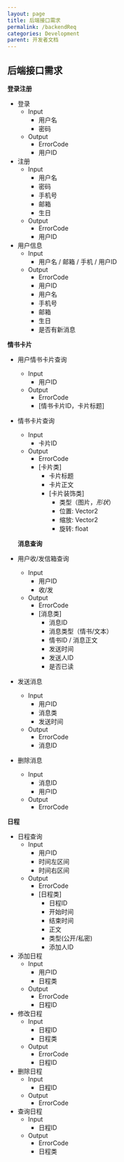 ```yaml
---
layout: page
title: 后端接口需求
permalink: /backendReq
categories: Development
parent: 开发者文档
---
```


## 后端接口需求

**登录注册**

- 登录
  - Input
    - 用户名
    - 密码
  - Output
    - ErrorCode
    - 用户ID
- 注册
  - Input
    - 用户名
    - 密码
    - 手机号
    - 邮箱
    - 生日
  - Output
    - ErrorCode
    - 用户ID
- 用户信息
  - Input
    - 用户名 / 邮箱 / 手机 / 用户ID
  - Output
    - ErrorCode
    - 用户ID
    - 用户名
    - 手机号
    - 邮箱
    - 生日
    - 是否有新消息

**情书卡片**

- 用户情书卡片查询
  - Input
    - 用户ID
  - Output
    - ErrorCode
    - [情书卡片ID，卡片标题]

- 情书卡片查询

  - Input
    - 卡片ID
  - Output
    - ErrorCode
    - [卡片类]
      - 卡片标题
      - 卡片正文
      - [卡片装饰类]
        - 类型（图片，*形状*）
        - 位置: Vector2
        - 缩放: Vector2
        - 旋转: float

  **消息查询**

- 用户收/发信箱查询

  - Input
    - 用户ID
    - 收/发
  - Output
    - ErrorCode
    - [消息类]
      - 消息ID
      - 消息类型（情书/文本）
      - 情书ID / 消息正文
      - 发送时间
      - 发送人ID
      - 是否已读

- 发送消息

  - Input
    - 用户ID
    - 消息类
    - 发送时间
  - Output
    - ErrorCode
    - 消息ID

- 删除消息

  - Input
    - 消息ID
    - 用户ID
  - Output
    - ErrorCode

**日程**

- 日程查询
  - Input
    - 用户ID
    - 时间左区间
    - 时间右区间
  - Output
    - ErrorCode
    - [日程类]
      - 日程ID
      - 开始时间
      - 结束时间
      - 正文
      - 类型(公开/私密)
      - 添加人ID
- 添加日程
  - Input
    - 用户ID
    - 日程类
  - Output
    - ErrorCode
    - 日程ID
- 修改日程
  - Input
    - 日程ID
    - 日程类
  - Output
    - ErrorCode
    - 日程ID
- 删除日程
  - Input
    - 日程ID
  - Output
    - ErrorCode
- 查询日程
  - Input
    - 日程ID
  - Output
    - ErrorCode
    - 日程类
